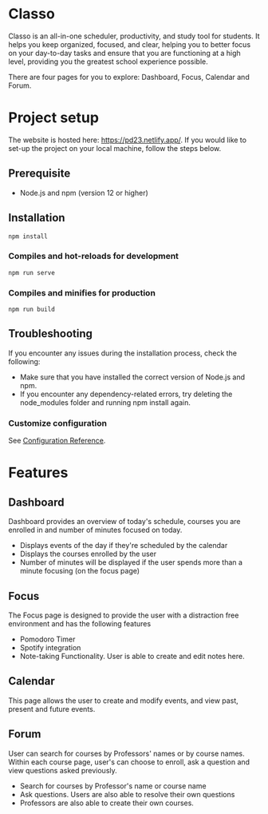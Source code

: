 # Classo

Classo is an all-in-one scheduler, productivity, and study tool for students. It helps you keep organized, focused, and clear, helping you to better focus on your day-to-day tasks and ensure that you are functioning at a high level, providing you the greatest school experience possible.

There are four pages for you to explore: Dashboard, Focus, Calendar and Forum.

# Project setup
The website is hosted here: https://pd23.netlify.app/. If you would like to set-up the project on your local machine, follow the steps below.

## Prerequisite
* Node.js and npm (version 12 or higher)

## Installation
```
npm install
```

### Compiles and hot-reloads for development
```
npm run serve
```

### Compiles and minifies for production
```
npm run build
```

## Troubleshooting
If you encounter any issues during the installation process, check the following:
* Make sure that you have installed the correct version of Node.js and npm.
* If you encounter any dependency-related errors, try deleting the node_modules folder and running npm install again.

### Customize configuration
See [Configuration Reference](https://cli.vuejs.org/config/).

# Features

## Dashboard
Dashboard provides an overview of today's schedule, courses you are enrolled in and number of minutes focused on today.
* Displays events of the day if they're scheduled by the calendar
* Displays the courses enrolled by the user
* Number of minutes will be displayed if the user spends more than a minute focusing (on the focus page)

## Focus
The Focus page is designed to provide the user with a distraction free environment and has the following features
* Pomodoro Timer
* Spotify integration
* Note-taking Functionality. User is able to create and edit notes here.


## Calendar
This page allows the user to create and modify events, and view past, present and future events.    


## Forum
User can search for courses by Professors' names or by course names. Within each course page, user's can choose to enroll, ask a question and view questions asked previously.
* Search for courses by Professor's name or course name
* Ask questions. Users are also able to resolve their own questions
* Professors are also able to create their own courses.

